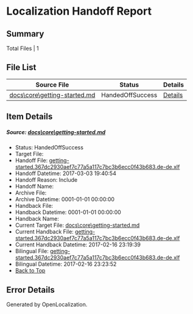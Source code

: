 # <a name='report-top'></a> Localization Handoff Report

## Summary
 Total Files | 1

## File List
 Source File | Status | Details 
 ----------- | ------ | ------- 
 [docs\core\getting-started.md](https://github.com/dotnet/docs/blob/0da4bbfb7834e1ef6d1bee237c1b0dc63179c3d3/docs/core/getting-started.md) | HandedOffSuccess | [Details](#38af11b82f4f507e0bd6ab30de49659af86453cb43)

## Item Details
##### <a name='38af11b82f4f507e0bd6ab30de49659af86453cb43'></a> Source: [docs\core\getting-started.md](https://github.com/dotnet/docs/blob/0da4bbfb7834e1ef6d1bee237c1b0dc63179c3d3/docs/core/getting-started.md)
* Status: HandedOffSuccess
* Target File: 
* Handoff File: [getting-started.367dc2930aef7c77a5a117c7bc3b6ecc0f43b683.de-de.xlf](https://github.com/dotnet/docs.handoff/blob/edf87d3dee8d01830e117004b4d38d43993a49a4/ol-handoff/dotnet/docs.de-de/master/dotnet-core/getting-started.367dc2930aef7c77a5a117c7bc3b6ecc0f43b683.de-de.xlf)
* Handoff Datetime: 2017-03-03 19:40:54
* Handoff Reason: Include
* Handoff Name: 
* Archive File: 
* Archive Datetime: 0001-01-01 00:00:00
* Handback File: 
* Handback Datetime: 0001-01-01 00:00:00
* Handback Name: 
* Current Target File: [docs\core\getting-started.md](https://github.com/dotnet/docs.de-de/blob/107a17b580546c5593f8dc9000acecde67352d2f/docs/core/getting-started.md)
* Current Handback File: [getting-started.367dc2930aef7c77a5a117c7bc3b6ecc0f43b683.de-de.xlf](https://github.com/dotnet/docs.handback/blob/07df72b215ac7ae61edd3d44a96d98a77f472ff6/ol-handback/dotnet/docs.de-de/master/dotnet-core/getting-started.367dc2930aef7c77a5a117c7bc3b6ecc0f43b683.de-de.xlf)
* Current Handback Datetime: 2017-02-16 23:19:39
* Bilingual File: [getting-started.367dc2930aef7c77a5a117c7bc3b6ecc0f43b683.de-de.xlf](https://github.com/dotnet/docs.handback/blob/07df72b215ac7ae61edd3d44a96d98a77f472ff6/ol-handback/dotnet/docs.de-de/master/dotnet-core/getting-started.367dc2930aef7c77a5a117c7bc3b6ecc0f43b683.de-de.xlf)
* Bilingual Datetime: 2017-02-16 23:23:52
* [Back to Top](#report-top)


## Error Details

Generated by OpenLocalization.
